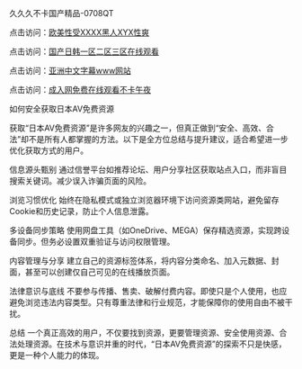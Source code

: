 久久久不卡国产精品-0708QT

点击访问：<a href="https://heiliaowzu4ur.pages.dev">欧美性受XXXX黑人XYX性爽</a>

点击访问：<a href="https://heiliaoxqkkct.pages.dev">国产日韩一区二区三区在线观看</a>

点击访问：<a href="https://heiliaoxwd5i8.pages.dev">亚洲中文字幕www网站</a>

点击访问：<a href="https://heiliaozj3tjd.pages.dev">成入网免费在线观看不卡午夜</a>




如何安全获取日本AV免费资源

获取“日本AV免费资源”是许多网友的兴趣之一，但真正做到“安全、高效、合法”却不是所有人都掌握的方法。以下是全方位总结与提升建议，适合希望进一步优化获取方式的用户。

信息源头甄别
通过信誉平台如推荐论坛、用户分享社区获取站点入口，而非盲目搜索关键词。减少误入诈骗页面的风险。

浏览习惯优化
始终在隐私模式或独立浏览器环境下访问资源类网站，避免留存Cookie和历史记录，防止个人信息泄露。

多设备同步策略
使用网盘工具（如OneDrive、MEGA）保存精选资源，实现跨设备同步。但务必设置双重验证与访问权限管理。

内容管理与分享
建立自己的资源标签体系，将内容分类命名、加入元数据、封面，甚至可以创建仅自己可见的在线播放页面。

法律意识与底线
不要参与传播、售卖、破解付费内容。即使只是个人使用，也应避免浏览违法内容类型。只有尊重法律和行业规范，才能保障你的使用自由不被干扰。

总结
一个真正高效的用户，不仅要找到资源，更要管理资源、安全使用资源、合法处理资源。在技术与意识并重的时代，“日本AV免费资源”的探索不只是快感，更是一种个人能力的体现。

<span style="display:none;">[Canonical link]( https://github.com/es070825/451805 ）</span>
